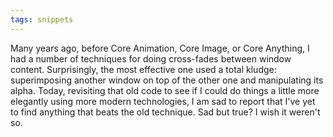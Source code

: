 ```yaml
---
tags: snippets
---
```


Many years ago, before Core Animation, Core Image, or Core Anything, I had a number of techniques for doing cross-fades between window content. Surprisingly, the most effective one used a total kludge: superimposing another window on top of the other one and manipulating its alpha. Today, revisiting that old code to see if I could do things a little more elegantly using more modern technologies, I am sad to report that I've yet to find anything that beats the old technique. Sad but true? I wish it weren't so.
